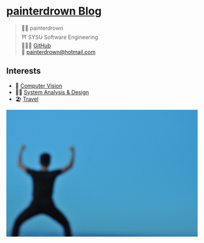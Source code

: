# [painterdrown Blog](https://painterdrown.github.io)

> 🤴🏻 painterdrown<br/>
> ⛩ SYSU Software Engineering<br/>
> 👨🏻‍💻 [GitHub](https://github.com/painterdrown)<br/>
> 💌 [painterdrown@hotmail.com](mailto:painterdrown@hotmail.com)

## Interests

+ 👀 [Computer Vision](https://painterdrown.github.io/cv)
+ 🤵🏻 [System Analysis & Design](https://painterdrown.github.io/saad)
+ 🏖 [Travel](https://painterdrown.github.io/travel)

![](index/images/me.jpg)
